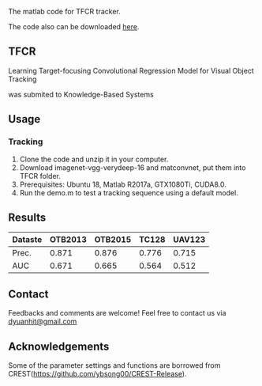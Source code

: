 The matlab code for TFCR tracker.

The code also can be downloaded [here](https://drive.google.com/open?id=1zF_RRlc1Xr1LCXRjckeQwtZMTmUXTGgf).

## TFCR
Learning Target-focusing Convolutional Regression Model for Visual Object Tracking

was submited to Knowledge-Based Systems

## Usage
### Tracking
1. Clone the code and unzip it in your computer.
2. Download imagenet-vgg-verydeep-16 and matconvnet, put them into TFCR folder. 
3. Prerequisites: Ubuntu 18, Matlab R2017a, GTX1080Ti, CUDA8.0.
4. Run the demo.m to test a tracking sequence using a default model.

## Results
| Dataste | OTB2013 | OTB2015 | TC128 | UAV123 |
| --------| --------| ------- | ------ | ----- | 
| Prec.   | 0.871   | 0.876   | 0.776  | 0.715 |
| AUC     | 0.671   | 0.665   | 0.564  | 0.512 | 


## Contact
Feedbacks and comments are welcome! Feel free to contact us via dyuanhit@gmail.com


## Acknowledgements
Some of the parameter settings and functions are borrowed from CREST(https://github.com/ybsong00/CREST-Release). 
